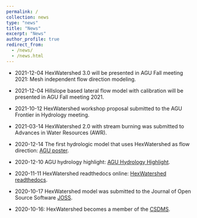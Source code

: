 ```yaml
---
permalink: /
collection: news
type: "news"
title: "News"
excerpt: "News"
author_profile: true
redirect_from: 
  - /news/
  - /news.html
---
```


* 2021-12-04 HexWatershed 3.0 will be presented in AGU Fall meeting 2021: Mesh independent flow direction modeling. 

* 2021-12-04 Hillslope based lateral flow model with calibration will be presented in AGU Fall meeting 2021.

* 2021-10-12 HexWatershed workshop proposal submitted to the AGU Frontier in Hydrology meeting.

* 2021-03-14 HexWatershed 2.0 with stream burning was submitted to Advances in Water Resources (AWR). 

* 2020-12-14 The first hydrologic model that uses HexWatershed as flow direction: 
[AGU poster](https://agu.confex.com/agu/fm20/meetingapp.cgi/Paper/673223).

* 2020-12-10 AGU hydrology highlight: 
[AGU Hydrology Highlight](https://agu-h3s.org/2020/12/07/chang-liaos-research-showcase-revisiting-flow-directions/).

* 2020-11-11 HexWatershed readthedocs online: 
[HexWatershed readthedocs](https://hexwatershed.readthedocs.io/en/latest/).

* 2020-10-17 HexWatershed model was submitted to the Journal of Open Source Software [JOSS](https://github.com/openjournals/joss-reviews/issues/2751).

* 2020-10-16: HexWatershed becomes a member of the
[CSDMS](https://csdms.colorado.edu/wiki/Model:HexWatershed).